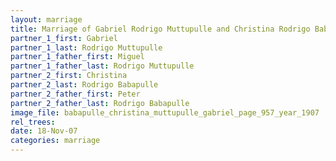 ```yaml
---
layout: marriage
title: Marriage of Gabriel Rodrigo Muttupulle and Christina Rodrigo Babapulle
partner_1_first: Gabriel
partner_1_last: Rodrigo Muttupulle
partner_1_father_first: Miguel
partner_1_father_last: Rodrigo Muttupulle
partner_2_first: Christina
partner_2_last: Rodrigo Babapulle
partner_2_father_first: Peter
partner_2_father_last: Rodrigo Babapulle
image_file: babapulle_christina_muttupulle_gabriel_page_957_year_1907
rel_trees:
date: 18-Nov-07
categories: marriage
---
```


